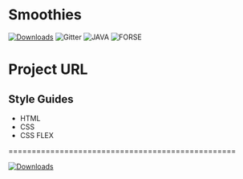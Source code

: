 # Smoothies

[![Downloads](https://img.shields.io/badge/COPYRIGHT%20-DVFoto-green)](https://dvfoto.lt)
![Gitter](https://img.shields.io/badge/HTML%20-CSS-yellowgreen)
![JAVA](https://img.shields.io/badge/JAVA-script-red)
![FORSE](https://img.shields.io/badge/FORCE-WithYou-blue)

# Project URL

## Style Guides

- HTML
- CSS
- CSS FLEX

=================================================

[![Downloads](https://img.shields.io/badge/COPYRIGHT%20-DVFoto-green)](https://dvfoto.lt)
